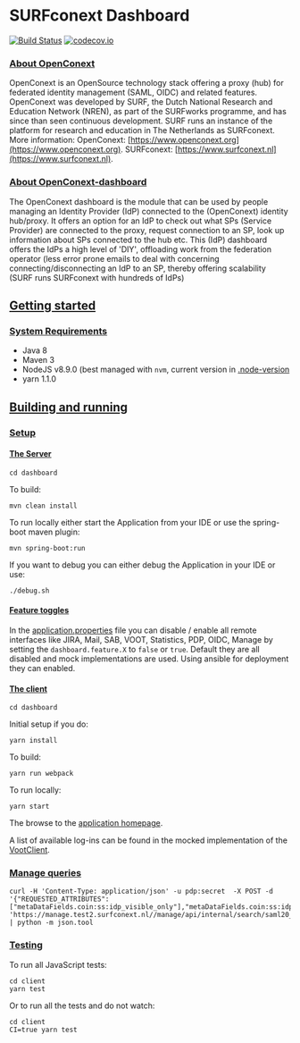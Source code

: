 # SURFconext Dashboard

[![Build Status](https://travis-ci.org/OpenConext/OpenConext-dashboard.svg)](https://travis-ci.org/OpenConext/OpenConext-dashboard)
[![codecov.io](https://codecov.io/github/OpenConext/OpenConext-dashboard/coverage.svg)](https://codecov.io/github/OpenConext/OpenConext-dashboard)

### [About OpenConext](#about_openConext)

OpenConext is an OpenSource technology stack offering a proxy (hub) for federated identity management (SAML, OIDC) and related features. OpenConext was developed by SURF, the Dutch National Research and Education Network (NREN), as part of the SURFworks programme, and has since than seen continuous development. SURF runs an instance of the platform for research and education in The Netherlands as SURFconext. More information: OpenConext: [https://www.openconext.org](https://www.openconext.org). SURFconext: [https://www.surfconext.nl](https://www.surfconext.nl).

### [About OpenConext-dashboard](#about_openConext-dashboard)

The OpenConext dashboard is the module that can be used by people managing an Identity Provider (IdP) connected to the (OpenConext) identity hub/proxy. It offers an option for an IdP to check out what SPs (Service Provider) are connected to the proxy, request connection to an SP, look up information about SPs connected to the hub etc. This (IdP) dashboard offers the IdPs a high level of 'DIY', offloading work from the federation operator (less error prone emails to deal with concerning connecting/disconnecting an IdP to an SP, thereby offering scalability (SURF runs SURFconext with hundreds of IdPs) 

## [Getting started](#getting_started)

### [System Requirements](#system_requirements)

- Java 8
- Maven 3
- NodeJS v8.9.0 (best managed with `nvm`, current version in [.node-version](dashboard/.node-version)
- yarn 1.1.0

## [Building and running](#building_and_running)

### [Setup](#setup)

#### [The Server](#server)

    cd dashboard

To build:

    mvn clean install

To run locally either start the Application from your IDE or use the spring-boot maven plugin:

    mvn spring-boot:run

If you want to debug you can either debug the Application in your IDE or use:

    ./debug.sh
    
#### [Feature toggles](#feature_toggles)

In the [application.properties](dashboard-server/src/main/resources/application.properties) file you can disable / enable
all remote interfaces like JIRA, Mail, SAB, VOOT, Statistics, PDP, OIDC, Manage by setting the `dashboard.feature.X`
to `false` or `true`. Default they are all disabled and mock implementations are used. Using ansible for
deployment they can enabled.

#### [The client](#client)

    cd dashboard

Initial setup if you do:

    yarn install

To build:

    yarn run webpack

To run locally:

    yarn start

The browse to the [application homepage](http://localhost:3000/services?mockUser=admin).

A list of available log-ins can be found in the mocked implementation of the [VootClient](dashboard-server/src/main/java/dashboard/shibboleth/mock/MockShibbolethFilter.java).

### [Manage queries](#manage_queries)
```
curl -H 'Content-Type: application/json' -u pdp:secret  -X POST -d '{"REQUESTED_ATTRIBUTES":["metaDataFields.coin:ss:idp_visible_only"],"metaDataFields.coin:ss:idp_visible_only":"1"}' 'https://manage.test2.surfconext.nl//manage/api/internal/search/saml20_sp' | python -m json.tool
```

### [Testing](#testing)

To run all JavaScript tests:
```
cd client
yarn test
```
Or to run all the tests and do not watch:
```
cd client
CI=true yarn test
```

